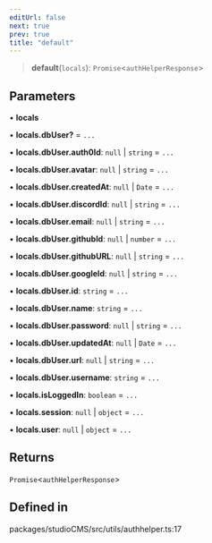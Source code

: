 ```yaml
---
editUrl: false
next: true
prev: true
title: "default"
---
```


> **default**(`locals`): `Promise`\<`authHelperResponse`\>

## Parameters

• **locals**

• **locals.dbUser?** = `...`

• **locals.dbUser.auth0Id**: `null` \| `string` = `...`

• **locals.dbUser.avatar**: `null` \| `string` = `...`

• **locals.dbUser.createdAt**: `null` \| `Date` = `...`

• **locals.dbUser.discordId**: `null` \| `string` = `...`

• **locals.dbUser.email**: `null` \| `string` = `...`

• **locals.dbUser.githubId**: `null` \| `number` = `...`

• **locals.dbUser.githubURL**: `null` \| `string` = `...`

• **locals.dbUser.googleId**: `null` \| `string` = `...`

• **locals.dbUser.id**: `string` = `...`

• **locals.dbUser.name**: `string` = `...`

• **locals.dbUser.password**: `null` \| `string` = `...`

• **locals.dbUser.updatedAt**: `null` \| `Date` = `...`

• **locals.dbUser.url**: `null` \| `string` = `...`

• **locals.dbUser.username**: `string` = `...`

• **locals.isLoggedIn**: `boolean` = `...`

• **locals.session**: `null` \| `object` = `...`

• **locals.user**: `null` \| `object` = `...`

## Returns

`Promise`\<`authHelperResponse`\>

## Defined in

packages/studioCMS/src/utils/authhelper.ts:17
